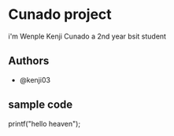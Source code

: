 # Cunado project
i'm Wenple Kenji Cunado a 2nd year bsit student
## Authors
* @kenji03
## sample code
printf("hello heaven");
